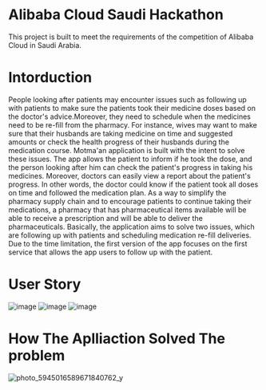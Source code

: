 # Alibaba Cloud Saudi Hackathon
This project is built to meet the requirements of the competition of Alibaba Cloud in Saudi Arabia.

# Intorduction
People looking after patients may encounter issues such as following up with patients to make sure the patients took their medicine doses based on the doctor's advice.Moreover, they need to schedule when the medicines need to be re-fill from the pharmacy. For instance, wives may want to make sure that their husbands are taking medicine on time and suggested amounts or check the health progress of their husbands during the medication course. Motma'an application is built with the intent to solve these issues. The app allows the patient to inform if he took the dose, and the person looking after him can check the patient's progress in taking his medicines. Moreover, doctors can easily view a report about the patient's progress. In other words, the doctor could know if the patient took all doses on time and followed the medication plan. As a way to simplify the pharmacy supply chain and to encourage patients to continue taking their medications, a pharmacy that has pharmaceutical items available will be able to receive a prescription and will be able to deliver the pharmaceuticals. Basically, the application aims to solve two issues, which are following up with patients and scheduling medication re-fill deliveries. Due to the time limitation, the first version of the app focuses on the first service that allows the app users to follow up with the patient.

# User Story 
![image](https://user-images.githubusercontent.com/30194032/214123364-504f5c7e-6468-4f02-b643-9860968d7c8d.png)
![image](https://user-images.githubusercontent.com/30194032/214123494-2d9983af-51f7-4ed1-adef-bd09e31abeed.png)
![image](https://user-images.githubusercontent.com/30194032/214123616-0a0165a0-bde9-4155-befe-69fedb44a04e.png)

# How The Aplliaction Solved The problem
![photo_5945016589671840762_y](https://user-images.githubusercontent.com/30194032/214339834-fc530cfb-ca65-4f5d-9c28-a3b3ee9bb333.jpg)


